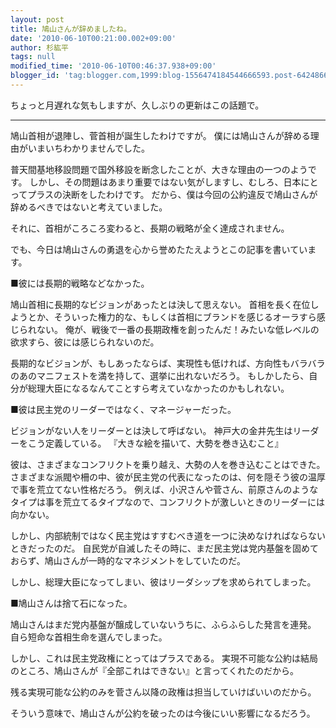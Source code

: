 ```yaml
---
layout: post
title: 鳩山さんが辞めましたね。
date: '2010-06-10T00:21:00.002+09:00'
author: 杉紘平
tags: null
modified_time: '2010-06-10T00:46:37.938+09:00'
blogger_id: 'tag:blogger.com,1999:blog-1556474184544666593.post-6424866070244409262'
---
```

ちょっと月遅れな気もしますが、久しぶりの更新はこの話題で。

----------------------------------------------

鳩山首相が退陣し、菅首相が誕生したわけですが。
僕には鳩山さんが辞める理由がいまいちわかりませんでした。

普天間基地移設問題で国外移設を断念したことが、大きな理由の一つのようです。
しかし、その問題はあまり重要ではない気がしますし、むしろ、日本にとってプラスの決断をしたわけです。
だから、僕は今回の公約違反で鳩山さんが辞めるべきではないと考えていました。

それに、首相がころころ変わると、長期の戦略が全く達成されません。

でも、今日は鳩山さんの勇退を心から誉めたたえようとこの記事を書いています。

■彼には長期的戦略などなかった。

鳩山首相に長期的なビジョンがあったとは決して思えない。
首相を長く在位しようとか、そういった権力的な、もしくは首相にブランドを感じるオーラすら感じられない。
俺が、戦後で一番の長期政権を創ったんだ！みたいな低レベルの欲求すら、彼には感じられないのだ。

長期的なビジョンが、もしあったならば、実現性も低ければ、方向性もバラバラのあのマニフェストを満を持して、選挙に出れないだろう。
もしかしたら、自分が総理大臣になるなんてことすら考えていなかったのかもしれない。

■彼は民主党のリーダーではなく、マネージャーだった。

ビジョンがない人をリーダーとは決して呼ばない。
神戸大の金井先生はリーダーをこう定義している。
『大きな絵を描いて、大勢を巻き込むこと』

彼は、さまざまなコンフリクトを乗り越え、大勢の人を巻き込むことはできた。
さまざまな派閥や柵の中、彼が民主党の代表になったのは、何を隠そう彼の温厚で事を荒立てない性格だろう。
例えば、小沢さんや菅さん、前原さんのようなタイプは事を荒立てるタイプなので、コンフリクトが激しいときのリーダーには向かない。

しかし、内部統制ではなく民主党はすすむべき道を一つに決めなければならないときだったのだ。
自民党が自滅したその時に、まだ民主党は党内基盤を固めておらず、鳩山さんが一時的なマネジメントをしていたのだ。

しかし、総理大臣になってしまい、彼はリーダシップを求められてしまった。

■鳩山さんは捨て石になった。

鳩山さんはまだ党内基盤が醸成していないうちに、ふらふらした発言を連発。
自ら短命な首相生命を選んでしまった。

しかし、これは民主党政権にとってはプラスである。
実現不可能な公約は結局のところ、鳩山さんが『全部これはできない』と言ってくれたのだから。

残る実現可能な公約のみを菅さん以降の政権は担当していけばいいのだから。

そういう意味で、鳩山さんが公約を破ったのは今後にいい影響になるだろう。
